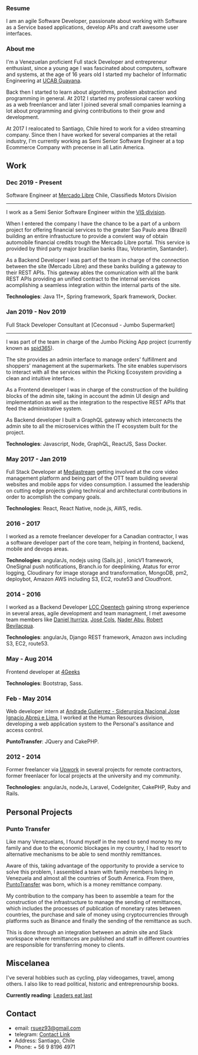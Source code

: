   
### Resume

I am an agile Software Developer, passionate about working with Software as a Service based applications, develop APIs and craft awesome user interfaces.

### About me

I'm a Venezuelan proficient Full stack Developer and entrepreneur enthusiast, since a young age I was fascinated about computers, software and systems, at the age of 16 years old I started my bachelor of Informatic Engineering at [UCAB Guayana](http://guayanaweb.ucab.edu.ve/).

Back then I started to learn about algorithms, problem abstraction and programming in general. At 2012 I started my professional career working as a web freenlancer and later I joined several small companies learning a lot about programming and giving contributions to their grow and development. 

At 2017 I realocated to Santiago, Chile hired to work for a video streaming company. Since then I have worked for several companies at the retail industry, I'm currently working as Semi Senior Software Engineer at a top Ecommerce Company with precense in all Latin America.

## Work

### Dec 2019 - Present

Software Engineer at [Mercado Libre](https://www.mercadolibre.cl/) Chile, Classifieds Motors Division

---
I work as a Semi Senior Software Engineer within the [VIS division](https://www.mercadolibre.cl/institucional/hacemos/vis-mercado-libre). 

When I entered the company I have the chance to be a part of a unborn project for offering financial services to the greater Sao Paulo area (Brazil) building an entire infrastucture to provide a convient way of obtain automobile financial credits trough the Mercado Libre portal. This service is provided by third party major brazilian banks (Itau, Votorantim, Santander).

As a Backend Developer I was part of the team in charge of the connection between the site (Mercado Libre) and these banks building a gateway to their REST APIs. This gateway ables the comunication with all the bank REST APIs providing an unified contract to the internal services acomplishing a seamless integration within the internal parts of the site.

**Technologies**: Java 11+, Spring framework, Spark framework, Docker.

### Jan 2019 - Nov 2019

Full Stack Developer Consultant at [Ceconsud - Jumbo Supermarket]

----

I was part of the team in charge of the Jumbo Picking App project (currently known as [spid365](https://spidchile.cl/)).

The site provides an admin interface to manage orders' fulfillment and shoppers' management at the supermarkets. The site enables supervisors to interact with all the services within the Picking Ecosystem providing a clean and intuitive interface.

As a Frontend developer I was in charge of the construction of the building blocks of the admin site, taking in account the admin UI design and implementation as well as the integration to the respective REST APIs that feed the administrative system.

As Backend developer I built a GraphQL gateway which interconects the admin site to all the microservices within the IT ecosystem built for the project.

**Technologies**: Javascript, Node, GraphQL, ReactJS, Sass Docker.

### May 2017 - Jan 2019

Full Stack Developer at [Mediastream](https://www.mediastre.am/) getting involved at the core video management platform and being part of the OTT team building several websites and mobile apps for video consumption. I assumed the leadership on cutting edge projects giving technical and architectural contributions in order to acomplish the company goals.
 
**Technologies**: React, React Native, node.js, AWS, redis.
 
### 2016 - 2017

I worked as a remote freelancer developer for a Canadian contractor, I was a software developer part of the core team, helping in frontend, backend, mobile and devops areas.

**Technologies**: angularJs, nodejs using (Sails.js) , ionicV1 framework, OneSignal push notifications, Branch.io for deeplinking, Atatus for error logging,  Cloudinary for image storage and transformation, MongoDB, pm2, deploybot, Amazon AWS including S3, EC2, route53 and Cloudfront. 

### 2014 - 2016

I worked as a Backend Developer [LCC Opentech](http://lccopen.tech/) gaining strong experience in several areas, agile development and team managment, I met awesome team members like [Daniel Iturriza](https://github.com/diturriza), [José Cols](https://github.com/josecols), [Nader Abu](https://github.com/naderst), [Robert Bevilacqua](https://github.com/RBevilacqua).

**Technologies**: angularJs, Django REST framework, Amazon aws including S3, EC2, route53. 

### May - Aug 2014

Frontend developer at [4Geeks](https://www.4geeks.co/es/inicio/)

**Technologies**: Bootstrap, Sass.

### Feb - May 2014

Web developer intern at [Andrade Gutierrez - Siderurgica Nacional Jose Ignacio Abreú e Lima](), I worked at the Human Resources division, developing a web application system to the Personal's assitance and access control.

**PuntoTransfer**: JQuery and CakePHP. 

### 2012 - 2014

Former freelancer via [Upwork](https://www.upwork.com/freelancers/~01ba4f039661b19550) in several projects for remote contractors, former freenlacer for local projects at the university and my community.

**Technologies**: angularJs, nodeJs, Laravel, CodeIgniter, CakePHP, Ruby and Rails.

## Personal Projects

### Punto Transfer

Like many Venezuelans, I found myself in the need to send money to my family and due to the economic blockages in my country, I had to resort to alternative mechanisms to be able to send monthly remittances.

Aware of this, taking advantage of the opportunity to provide a service to solve this problem, I assembled a team with family members living in Venezuela and almost all the countries of South America. From there, [PuntoTransfer](https://www.instagram.com/punto_transfer/?hl=es) was born, which is a money remittance company.

My contribution to the company has been to assemble a team for the construction of the infrastructure to manage the sending of remittances, which includes the processes of publication of monetary rates between countries, the purchase and sale of money using cryptocurrencies through platforms such as Binance and finally the sending of the remittance as such.

This is done through an integration between an admin site and Slack workspace where remittances are published and staff in different countries are responsible for transferring money to clients.

## Miscelanea

 I've several hobbies such as cycling, play videogames, travel, among others. I also like to read political, historic and entreprenourship books.
 
 **Currently reading**: [Leaders eat last](https://www.blinkist.com/en/books/leaders-eat-last-en?utm_source=gsn&utm_medium=paid&utm_campaign=15800894060&utm_content=&utm_term=___c__CjwKCAiArOqOBhBmEiwAsgeLmdoFiJ_zEPPR9OLlzf7EbRSMWIqJmGOGPpSm1Spgel383rxKKzVPExoCoCIQAvD_BwE&gclid=CjwKCAiArOqOBhBmEiwAsgeLmdoFiJ_zEPPR9OLlzf7EbRSMWIqJmGOGPpSm1Spgel383rxKKzVPExoCoCIQAvD_BwE)
  
## Contact
  * email: rsuez93@gmail.com
  * telegram: [Contact Link](https://t.me/ronsuez)
  * Address: Santiago, Chile
  * Phone: + 56 9 8196  4971
